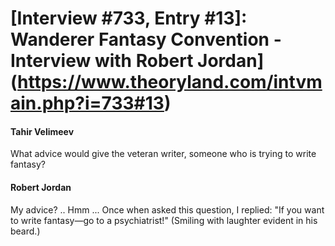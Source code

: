 # [Interview #733, Entry #13]: Wanderer Fantasy Convention - Interview with Robert Jordan](https://www.theoryland.com/intvmain.php?i=733#13)

#### Tahir Velimeev

What advice would give the veteran writer, someone who is trying to write fantasy?

#### Robert Jordan

My advice? .. Hmm ... Once when asked this question, I replied: "If you want to write fantasy—go to a psychiatrist!" (Smiling with laughter evident in his beard.)

